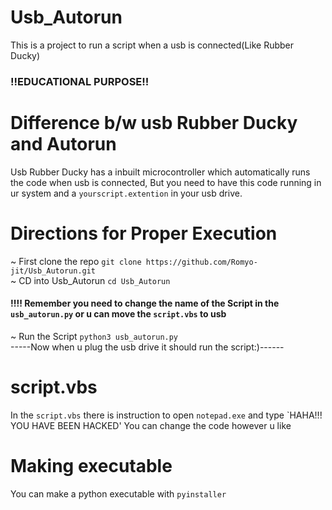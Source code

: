 # Usb_Autorun

This is a project to run a script when a usb is connected(Like Rubber Ducky)<br>
### !!EDUCATIONAL PURPOSE!!

# Difference b/w usb Rubber Ducky and Autorun

Usb Rubber Ducky has a inbuilt microcontroller which automatically runs the code when usb is connected, But you need to have this code running in ur system and a `yourscript.extention` in your usb drive.

# Directions for Proper Execution

~ First clone the repo `git clone https://github.com/Romyo-jit/Usb_Autorun.git`<br>
~ CD into Usb_Autorun `cd Usb_Autorun`<br>

#### !!!! Remember you need to change the name of the Script in the `usb_autorun.py` or u can move the `script.vbs` to usb<br>

~ Run the Script `python3 usb_autorun.py`<br>
-----Now when u plug the usb drive it should run the script:)------

# script.vbs
In the `script.vbs` there is instruction to open `notepad.exe` and type `HAHA!!! YOU HAVE BEEN HACKED' You can change the code however u like

# Making executable
You can make a python executable with `pyinstaller`
